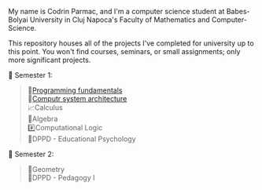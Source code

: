 My name is Codrin Parmac, and I'm a computer science student at Babes-Bolyai University in Cluj Napoca's Faculty of Mathematics and Computer-Science.

This repository houses all of the projects I've completed for university up to this point. You won't find courses, seminars, or small assignments; only more significant projects.

:file_folder: Semester 1: <br>
> :snake:[Programming fundamentals](semester%201/FP) <br>
> :electric_plug:[Computr system architecture](semester%201/ASC) <br>
> :chart_with_upwards_trend:Calculus <br>
> :open_book:Algebra <br>
> :hash:Computational Logic <br>
> :baby:DPPD - Educational Psychology

:file_folder: Semester 2: <br>
> :memo:Geometry <br>
> :boy:DPPD - Pedagogy I
